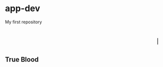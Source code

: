 # app-dev
My first repository

<head>
 <H1><marquee scrolldirection="left">My List of Favorite Series Movies</marquee></H1>
</head>
    
<body>
  
  <H2> True Blood </H2>
  <H2>    </H2>
  <H2>    </H2>
  <H2>    </H2>

</body>

